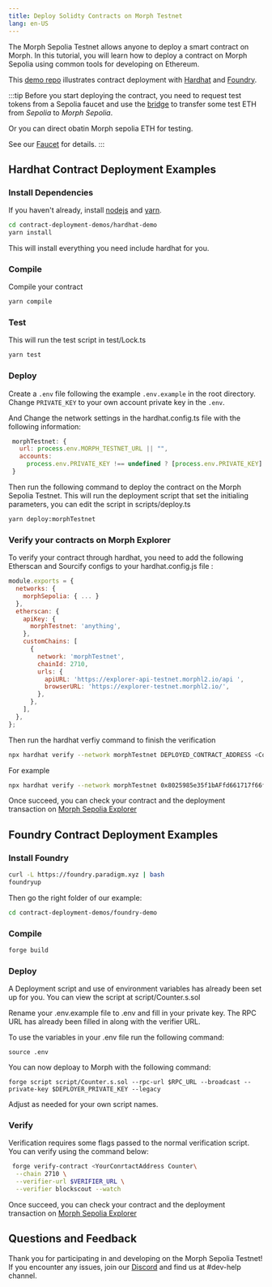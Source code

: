 ```yaml
---
title: Deploy Solidty Contracts on Morph Testnet
lang: en-US
---
```


The Morph Sepolia Testnet allows anyone to deploy a smart contract on Morph. In this tutorial, you will learn how to deploy a contract on Morph Sepolia using common tools for developing on Ethereum. 

This [demo repo](https://github.com/morph-l2/morph-examples/tree/main/contract-deploy-demo) illustrates contract deployment with [Hardhat](https://hardhat.org/) and [Foundry](https://github.com/foundry-rs/foundry).

:::tip
  Before you start deploying the contract, you need to request test tokens from a Sepolia faucet and use the
  [bridge](https://bridge-testnet.morphl2.io) to transfer some test ETH from _Sepolia_ to _Morph Sepolia_. 

  Or you can direct obatin Morph sepolia ETH for testing.
  
  See our [Faucet](https://docs.morphl2.io/docs/quick-start/faucet) for details.
:::

<!--

## Deploy contracts with Remix

-->


## Hardhat Contract Deployment Examples

### Install Dependencies

If you haven't already, install [nodejs](https://nodejs.org/en/download/) and [yarn](https://classic.yarnpkg.com/lang/en/docs/install).

```bash
cd contract-deployment-demos/hardhat-demo
yarn install
```
This will install everything you need include hardhat for you.


### Compile

Compile your contract

```bash
yarn compile
```

### Test

This will run the test script in test/Lock.ts

```bash
yarn test
```

### Deploy

 Create a `.env` file following the example `.env.example` in the root directory. Change `PRIVATE_KEY` to your own account private key in the `.env`.

 And Change the network settings in the hardhat.config.ts file with the following information:

   ```javascript
    morphTestnet: {
      url: process.env.MORPH_TESTNET_URL || "",
      accounts:
        process.env.PRIVATE_KEY !== undefined ? [process.env.PRIVATE_KEY] : [],
    }
   ```
Then run the following command to deploy the contract on the Morph Sepolia Testnet. This will run the deployment script that set the initialing parameters, you can edit the script in scripts/deploy.ts

```bash
yarn deploy:morphTestnet
```

### Verify your contracts on Morph Explorer

To verify your contract through hardhat, you need to add the following Etherscan and Sourcify configs to your hardhat.config.js file :

```javascript
module.exports = {
  networks: {
    morphSepolia: { ... }
  },
  etherscan: {
    apiKey: {
      morphTestnet: 'anything',
    },
    customChains: [
      {
        network: 'morphTestnet',
        chainId: 2710,
        urls: {
          apiURL: 'https://explorer-api-testnet.morphl2.io/api ',
          browserURL: 'https://explorer-testnet.morphl2.io/',
        },
      },
    ],
  },
};
```
Then run the hardhat verfiy command to finish the verification

```bash
npx hardhat verify --network morphTestnet DEPLOYED_CONTRACT_ADDRESS <ConstructorParameter>
```

For example

```bash
npx hardhat verify --network morphTestnet 0x8025985e35f1bAFfd661717f66fC5a434417448E '0.00001'
```


Once succeed, you can check your contract and the deployment transaction on [Morph Sepolia Explorer](https://explorer-testnet.morphl2.io)


## Foundry Contract Deployment Examples

### Install Foundry
```bash
curl -L https://foundry.paradigm.xyz | bash
foundryup
```

Then go the right folder of our example:

```bash
cd contract-deployment-demos/foundry-demo
```

### Compile

```bash
forge build
```
### Deploy

A Deployment script and use of environment variables has already been set up for you. You can view the script at script/Counter.s.sol

Rename your .env.example file to .env and fill in your private key. The RPC URL has already been filled in along with the verifier URL. 

To use the variables in your .env file run the following command: 

```shell
source .env
```

You can now deploay to Morph with the following command: 

```shell
forge script script/Counter.s.sol --rpc-url $RPC_URL --broadcast --private-key $DEPLOYER_PRIVATE_KEY --legacy
```

Adjust as needed for your own script names. 

### Verify 

Verification requires some flags passed to the normal verification script. You can verify using the command below:

```bash
 forge verify-contract <YourConrtactAddress Counter\
  --chain 2710 \
  --verifier-url $VERIFIER_URL \
  --verifier blockscout --watch
```

Once succeed, you can check your contract and the deployment transaction on [Morph Sepolia Explorer](https://explorer-testnet.morphl2.io)

## Questions and Feedback

Thank you for participating in and developing on the Morph Sepolia Testnet! If you encounter any issues, join our [Discord](https://discord.com/invite/5SmG4yhzVZ) and find us at #dev-help channel.

